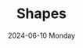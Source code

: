 ---
date:
- 2024-06-10 Monday
coverimage: ../assets/lists_icon_1710524790703_0.webp
description:
- WonyoungJang.org
type: showcase/tokens
layout: shapes
title: Shapes
tags:
categories:
lastMod: 2024-06-13
---